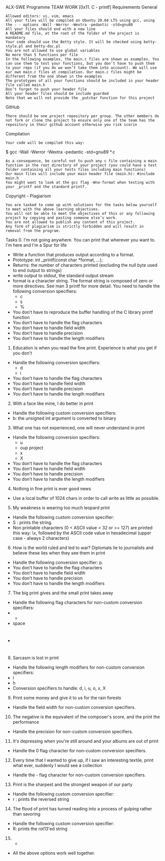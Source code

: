 ALX-SWE Programme TEAM WORK [0x11. C - printf]
Requirements
General

    Allowed editors: vi, vim, emacs
    All your files will be compiled on Ubuntu 20.04 LTS using gcc, using the - - options -Wall -Werror -Wextra -pedantic -std=gnu89
    All your files should end with a new line
    A README.md file, at the root of the folder of the project is mandatory
    Your code should use the Betty style. It will be checked using betty-style.pl and betty-doc.pl
    You are not allowed to use global variables
    No more than 5 functions per file
    In the following examples, the main.c files are shown as examples. You can use them to test your functions, but you don’t have to push them to your repo (if you do we won’t take them into account). We will use our own main.c files at compilation. Our main.c files might be different from the one shown in the examples
    The prototypes of all your functions should be included in your header file called main.h
    Don’t forget to push your header file
    All your header files should be include guarded
    Note that we will not provide the _putchar function for this project

GitHub

    There should be one project repository per group. The other members do not fork or clone the project to ensure only one of the team has the repository in their github account otherwise you risk scorin

Compilation

    Your code will be compiled this way:

$ gcc -Wall -Werror -Wextra -pedantic -std=gnu89 *.c

    As a consequence, be careful not to push any c file containing a main function in the root directory of your project (you could have a test folder containing all your tests files including main functions)
    Our main files will include your main header file (main.h): #include main.h
    You might want to look at the gcc flag -Wno-format when testing with your _printf and the standard printf.

Copyright - Plagiarism

    You are tasked to come up with solutions for the tasks below yourself to meet with the above learning objectives.
    You will not be able to meet the objectives of this or any following project by copying and pasting someone else’s work.
    You are not allowed to publish any content of this project.
    Any form of plagiarism is strictly forbidden and will result in removal from the program.

Tasks
0. I'm not going anywhere. You can print that wherever you want to. I'm here and I'm a Spur for life

- Write a function that produces output according to a format.
- Prototype: int _printf(const char *format, ...);
- Returns: the number of characters printed (excluding the null byte used to end output to strings)
- write output to stdout, the standard output stream
- format is a character string. The format string is composed of zero or more directives. See man 3 printf for more detail. You need to handle the following conversion specifiers:
    - c
    - s
    - %
- You don’t have to reproduce the buffer handling of the C library printf function
- You don’t have to handle the flag characters
- You don’t have to handle field width
- You don’t have to handle precision
- You don’t have to handle the length modifiers

1. Education is when you read the fine print. Experience is what you get if you don't

- Handle the following conversion specifiers:
    - d
    - i
- You don’t have to handle the flag characters
- You don’t have to handle field width
- You don’t have to handle precision
- You don’t have to handle the length modifiers

2. With a face like mine, I do better in print

- Handle the following custom conversion specifiers:
- b: the unsigned int argument is converted to binary

3. What one has not experienced, one will never understand in print

- Handle the following conversion specifiers:
    - u
    - oup project
    - x
    - X
- You don’t have to handle the flag characters
- You don’t have to handle field width
- You don’t have to handle precision
- You don’t have to handle the length modifiers

4. Nothing in fine print is ever good news

- Use a local buffer of 1024 chars in order to call write as little as possible.

5. My weakness is wearing too much leopard print

- Handle the following custom conversion specifier:
- S : prints the string.
- Non printable characters (0 < ASCII value < 32 or >= 127) are printed this way: \x, followed by the ASCII code value in hexadecimal (upper case - always 2 characters)

6. How is the world ruled and led to war? Diplomats lie to journalists and believe these lies when they see them in print

- Handle the following conversion specifier: p.
- You don’t have to handle the flag characters
- You don’t have to handle field width
- You don’t have to handle precision
- You don’t have to handle the length modifiers

7. The big print gives and the small print takes away

- Handle the following flag characters for non-custom conversion specifiers:
- +
- space
- #

8. Sarcasm is lost in print

- Handle the following length modifiers for non-custom conversion specifiers:
- l
- h
- Conversion specifiers to handle: d, i, u, o, x, X

9. Print some money and give it to us for the rain forests

- Handle the field width for non-custom conversion specifiers.

10. The negative is the equivalent of the composer's score, and the print the performance

- Handle the precision for non-custom conversion specifiers.

11. It's depressing when you're still around and your albums are out of print

- Handle the 0 flag character for non-custom conversion specifiers.

12. Every time that I wanted to give up, if I saw an interesting textile, print what ever, suddenly I would see a collection

- Handle the - flag character for non-custom conversion specifiers.

13. Print is the sharpest and the strongest weapon of our party

- Handle the following custom conversion specifier:
- r : prints the reversed string

14. The flood of print has turned reading into a process of gulping rather than savoring

- Handle the following custom conversion specifier:
- R: prints the rot13'ed string

15. *

- All the above options work well together.


